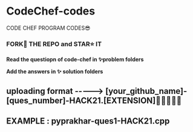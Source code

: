 # CodeChef-codes
CODE CHEF  PROGRAM CODES😎

### FORK🔪 THE REPO and STAR⭐ IT ###

****Read the questiopn of code-chef in ✨problem folders****


****Add the answers  in ✨ solution folders****

## uploading format -----> [your_github_name]-[ques_number]-HACK21.[EXTENSION]🎡🎡🎡🧶🧶 ##
## EXAMPLE : pyprakhar-ques1-HACK21.cpp ##



